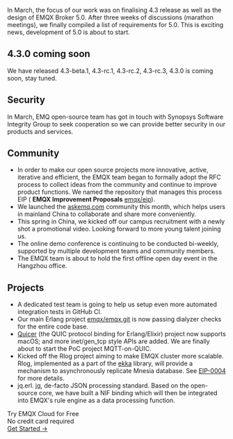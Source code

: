 In March, the focus of our work was on finalising 4.3 release as well as the design of EMQX Broker 5.0. After three weeks of discussions (marathon meetings), we finally compiled a list of requirements for 5.0. This is exciting news, development of 5.0 is about to start.

## 4.3.0 coming soon

We have released 4.3-beta.1, 4.3-rc.1, 4.3-rc.2, 4.3-rc.3, 4.3.0 is coming soon, stay tuned.

## Security

In March, EMQ open-source team has got in touch with Synopsys Software Integrity Group to seek cooperation so we can provide better security in our products and services.

## Community

- In order to make our open source projects more innovative, active, iterative and efficient, the EMQX team began to formally adopt the RFC process to collect ideas from the community and continue to improve product functions. We named the repository that manages this process EIP ( **EMQX Improvement Proposals**  [emqx/eip](https://github.com/emqx/eip)).
- We launched the [askemq.com](https://askemq.com/) community this month, which helps users in mainland China to collaborate and share more conveniently.
- This spring in China, we kicked off our campus recruitment with a newly shot a promotional video. Looking forward to more young talent joining us.
- The online demo conference is continuing to be conducted bi-weekly, supported by multiple development teams and community members.
- The EMQX team is about to hold the first offline open day event in the Hangzhou office.

## Projects

- A dedicated test team is going to help us setup even more automated integration tests in  GitHub CI.
- Our main Erlang project [emqx/emqx.git](https://github.com/emqx/emqx) is now passing dialyzer checks for the entire code base.
- [Quicer](https://github.com/emqx/quic) (the QUIC protocol binding for Erlang/Elixir) project now supports macOS; and more inet/gen_tcp style APIs are added. We are finally about to start the PoC project MQTT-on-QUIC.
- Kicked off the Rlog project aiming to make EMQX cluster more scalable. Rlog, implemented as a part of the [ekka](https://github.com/emqx/ekka) library, will provide a mechanism to asynchronously replicate Mnesia database. See [EIP-0004](https://github.com/emqx/eip/blob/main/active/0004-async-mnesia-change-log-replication.md) for more details.
- jq.erl. [jq](https://stedolan.github.io/jq/), de-facto JSON processing standard. Based on the open-source core, we have built a NIF binding which will then be integrated into EMQX's rule engine as a data processing function.


<section class="promotion">
    <div>
        Try EMQX Cloud for Free
        <div class="is-size-14 is-text-normal has-text-weight-normal">No credit card required</div>
    </div>
    <a href="https://www.emqx.com/en/signup?continue=https://cloud-intl.emqx.com/console/deployments/0?oper=new" class="button is-gradient px-5">Get Started →</a >
</section>

